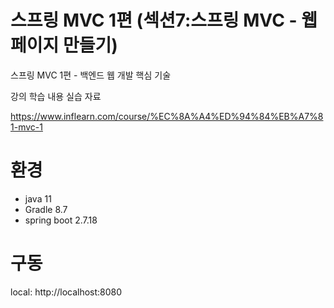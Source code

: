 # 스프링 MVC 1편 (섹션7:스프링 MVC - 웹 페이지 만들기)

스프링 MVC 1편 - 백엔드 웹 개발 핵심 기술

강의 학습 내용 실습 자료

https://www.inflearn.com/course/%EC%8A%A4%ED%94%84%EB%A7%81-mvc-1

# 환경
 - java 11
 - Gradle 8.7
 - spring boot 2.7.18

# 구동
local: http://localhost:8080